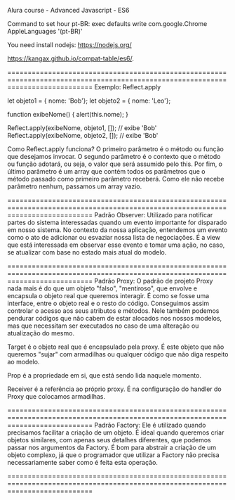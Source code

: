 Alura course - Advanced Javascript - ES6

Command to set hour pt-BR:
exec defaults write com.google.Chrome AppleLanguages '(pt-BR)'


You need install nodejs: https://nodejs.org/

https://kangax.github.io/compat-table/es6/.

=================================================================================================================================
Exemplo: Reflect.apply 

let objeto1 = { nome: 'Bob'};
let objeto2 = { nome: 'Leo'};

function exibeNome() {
    alert(this.nome);
}

Reflect.apply(exibeNome, objeto1, []); // exibe 'Bob'
Reflect.apply(exibeNome, objeto2, []); // exibe 'Bob'

Como Reflect.apply funciona? O primeiro parâmetro é o método ou função que desejamos invocar. O segundo parâmetro é o contexto que o método ou função adotará, ou seja, o valor que será assumido pelo this. Por fim, o último parâmetro é um array que contém todos os parâmetros que o método passado como primeiro parâmetro receberá. Como ele não recebe parâmetro nenhum, passamos um array vazio.

=================================================================================================================================
Padrão Observer: Utilizado para notificar partes do sistema interessadas quando um evento importante for disparado em nosso sistema. No contexto da nossa aplicação, entendemos um evento como o ato de adicionar ou esvaziar nossa lista de negociações. É a view que está interessada em observar esse evento e tomar uma ação, no caso, se atualizar com base no estado mais atual do modelo.

=================================================================================================================================
Padrão Proxy: O padrão de projeto Proxy nada mais é do que um objeto "falso", "mentiroso", que envolve e encapsula o objeto real que queremos interagir. É como se fosse uma interface, entre o objeto real e o resto do código. Conseguimos assim controlar o acesso aos seus atributos e métodos. Nele também podemos pendurar códigos que não cabem de estar alocados nos nossos modelos, mas que necessitam ser executados no caso de uma alteração ou atualização do mesmo.

Target é o objeto real que é encapsulado pela proxy. É este objeto que não queremos "sujar" com armadilhas ou qualquer código que não diga respeito ao modelo.

Prop é a propriedade em si, que está sendo lida naquele momento.

Receiver é a referência ao próprio proxy. É na configuração do handler do Proxy que colocamos armadilhas.

=================================================================================================================================
Padrão Factory: Ele é utilizado quando precisamos facilitar a criação de um objeto. É ideal quando queremos criar objetos similares, com apenas seus detalhes diferentes, que podemos passar nos argumentos da Factory. É bom para abstrair a criação de um objeto complexo, já que o programador que utilizar a Factory não precisa necessariamente saber como é feita esta operação.

=================================================================================================================================

